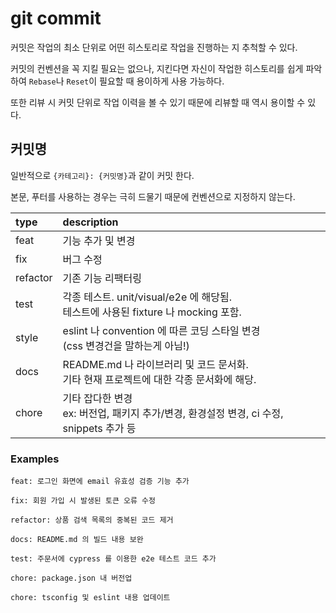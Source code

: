 # git commit

커밋은 작업의 최소 단위로 어떤 히스토리로 작업을 진행하는 지 추척할 수 있다.

커밋의 컨벤션을 꼭 지킬 필요는 없으나, 지킨다면 자신이 작업한 히스토리를 쉽게 파악하여 `Rebase`나 `Reset`이 필요할 때 용이하게 사용 가능하다.

또한 리뷰 시 커밋 단위로 작업 이력을 볼 수 있기 때문에 리뷰할 때 역시 용이할 수 있다.

## 커밋명

일반적으로 `{카테고리}: {커밋명}`과 같이 커밋 한다.

본문, 푸터를 사용하는 경우는 극히 드물기 때문에 컨벤션으로 지정하지 않는다.


| type | description |
| :--- | :---------- |
| feat | 기능 추가 및 변경 |
| fix | 버그 수정 |
| refactor | 기존 기능 리팩터링 |
| test | 각종 테스트. unit/visual/e2e 에 해당됨.<br />테스트에 사용된 fixture 나 mocking 포함. |
| style | eslint 나 convention 에 따른 코딩 스타일 변경<br />(css 변경건을 말하는게 아님!) |
| docs | README.md 나 라이브러리 및 코드 문서화.<br/>기타 현재 프로젝트에 대한 각종 문서화에 해당. |
| chore | 기타 잡다한 변경<br />ex: 버전업, 패키지 추가/변경, 환경설정 변경, ci 수정, snippets 추가 등 |

### Examples

```
feat: 로그인 화면에 email 유효성 검증 기능 추가

fix: 회원 가입 시 발생된 토큰 오류 수정

refactor: 상품 검색 목록의 중복된 코드 제거

docs: README.md 의 빌드 내용 보완

test: 주문서에 cypress 를 이용한 e2e 테스트 코드 추가

chore: package.json 내 버전업

chore: tsconfig 및 eslint 내용 업데이트
```
